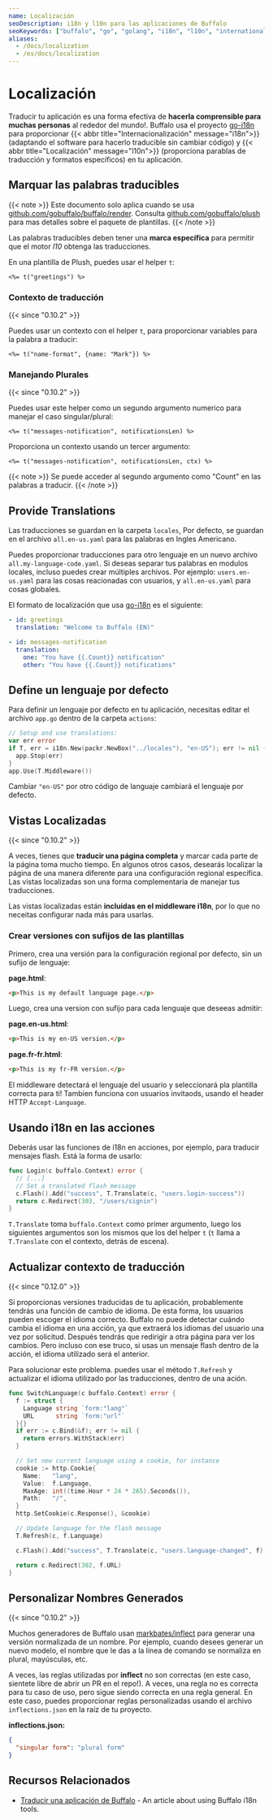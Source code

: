 ```yaml
---
name: Localización
seoDescription: i18n y l10n para las aplicaciones de Buffalo
seoKeywords: ["buffalo", "go", "golang", "i18n", "l10n", "internationalization", "localization"]
aliases:
  - /docs/localization
  - /es/docs/localization
---
```


# Localización

Traducir tu aplicación es una forma efectiva de **hacerla comprensible para muchas personas** al rededor del mundo!. Buffalo usa el proyecto [go-i18n](https://github.com/nicksnyder/go-i18n) para proporcionar {{< abbr title="Internacionalización" message="i18n">}} (adaptando el software para hacerlo traducible sin cambiar código) y {{< abbr title="Localización" message="l10n">}} (proporciona parablas de traducción y formatos específicos) en tu aplicación.

## Marquar las palabras traducibles

{{< note >}}
Este documento solo aplica cuando se usa [github.com/gobuffalo/buffalo/render](https://github.com/gobuffalo/buffalo/tree/main/render).
Consulta [github.com/gobuffalo/plush](https://github.com/gobuffalo/plush) para mas detalles sobre el paquete de plantillas.
{{< /note >}}

Las palabras traducibles deben tener una **marca específica** para permitir que el motor *l10* obtenga las traducciones.

En una plantilla de Plush, puedes usar el helper `t`:

```plain
<%= t("greetings") %>
```

### Contexto de traducción
{{< since "0.10.2" >}}

Puedes usar un contexto con el helper `t`, para proporcionar variables para la palabra a traducir:

```plain
<%= t("name-format", {name: "Mark"}) %>
```

### Manejando Plurales

{{< since "0.10.2" >}}

Puedes usar este helper como un segundo argumento numerico para manejar el caso singular/plural:

```plain
<%= t("messages-notification", notificationsLen) %>
```

Proporciona un contexto usando un tercer argumento:

```plain
<%= t("messages-notification", notificationsLen, ctx) %>
```

{{< note >}}
Se puede acceder al segundo argumento como "Count" en las palabras a traducir.
{{< /note >}}

## Provide Translations

Las traducciones se guardan en la carpeta `locales`, Por defecto, se guardan en el archivo `all.en-us.yaml` para las palabras en Ingles Americano.

Puedes proporcionar traducciones para otro lenguaje en un nuevo archivo `all.my-language-code.yaml`. Si deseas separar tus palabras en modulos locales, incluso puedes crear múltiples archivos. Por ejemplo: `users.en-us.yaml` para las cosas reacionadas con usuarios, y `all.en-us.yaml` para cosas globales.

El formato de localización que usa [go-i18n](https://github.com/nicksnyder/go-i18n) es el siguiente:

```yaml
- id: greetings
  translation: "Welcome to Buffalo (EN)"

- id: messages-notification
  translation:
    one: "You have {{.Count}} notification"
    other: "You have {{.Count}} notifications"
```

## Define un lenguaje por defecto

Para definir un lenguaje por defecto en tu aplicación, necesitas editar el archivo `app.go` dentro de la carpeta `actions`:

```go
// Setup and use translations:
var err error
if T, err = i18n.New(packr.NewBox("../locales"), "en-US"); err != nil {
  app.Stop(err)
}
app.Use(T.Middleware())
```

Cambiar `"en-US"` por otro código de languaje cambiará el lenguaje por defecto.

## Vistas Localizadas

{{< since "0.10.2" >}}

A veces, tienes que **traducir una página completa** y marcar cada parte de la página toma mucho tiempo. En algunos otros casos, desearás localizar la página de una manera diferente para una configuración regional específica. Las vistas localizadas son una forma complementaria de manejar tus traducciones.

Las vistas localizadas están **incluidas en el middleware i18n**, por lo que no neceitas configurar nada más para usarlas.

### Crear versiones con sufijos de las plantillas

Primero, crea una versión para la configuración regional por defecto, sin un sufijo de lenguaje:

**page.html**:
```html
<p>This is my default language page.</p>
```

Luego, crea una version con sufijo para cada lenguaje que deseeas admitir:

**page.en-us.html**:
```html
<p>This is my en-US version.</p>
```

**page.fr-fr.html**:
```html
<p>This is my fr-FR version.</p>
```

El middleware detectará el lenguaje del usuario y seleccionará pla plantilla correcta para ti! Tambien funciona con usuarios invitaods, usando el header HTTP `Accept-Language`.

## Usando i18n en las acciones

Deberás usar las funciones de i18n en acciones, por ejemplo, para traducir mensajes flash. Está la forma de usarlo:

``` go
func Login(c buffalo.Context) error {
  // [...]
  // Set a translated flash message
  c.Flash().Add("success", T.Translate(c, "users.login-success"))
  return c.Redirect(303, "/users/signin")
}
```

`T.Translate` toma `buffalo.Context` como primer argumento, luego los siguientes argumentos son los mismos que los del helper `t` (`t` llama a `T.Translate` con el contexto, detrás de escena).

## Actualizar contexto de traducción

{{< since "0.12.0" >}}

Si proporcionas versiones traducidas de tu aplicación, probablemente tendrás una función de cambio de idioma. De esta forma, los usuarios pueden escoger el idioma correcto.
Buffalo no puede detectar cuándo cambia el idioma en una acción, ya que extraerá los idiomas del usuario una vez por solicitud. Después tendrás que redirigir a otra página para ver los cambios. Pero incluso con ese truco, si usas un mensaje flash dentro de la acción, el idioma utilizado será el anterior.

Para solucionar este problema. puedes usar el método `T.Refresh` y actualizar el idioma utilizado por las traducciones, dentro de una ación.

```go
func SwitchLanguage(c buffalo.Context) error {
  f := struct {
    Language string `form:"lang"`
    URL      string `form:"url"`
  }{}
  if err := c.Bind(&f); err != nil {
    return errors.WithStack(err)
  }

  // Set new current language using a cookie, for instance
  cookie := http.Cookie{
    Name:   "lang",
    Value:  f.Language,
    MaxAge: int((time.Hour * 24 * 265).Seconds()),
    Path:   "/",
  }
  http.SetCookie(c.Response(), &cookie)

  // Update language for the flash message
  T.Refresh(c, f.Language)

  c.Flash().Add("success", T.Translate(c, "users.language-changed", f))

  return c.Redirect(302, f.URL)
}
```

## Personalizar Nombres Generados

{{< since "0.10.2" >}}

Muchos generadores de Buffalo usan [markbates/inflect](https://github.com/markbates/inflect) para generar una versión normalizada de un nombre. Por ejemplo, cuando desees generar un nuevo modelo, el nombre que le das a la línea de comando se normaliza en plural, mayúsculas, etc.

A veces, las reglas utilizadas por **inflect** no son correctas (en este caso, sientete libre de abrir un PR en el repo!). A veces, una regla no es correcta para tu caso de uso, pero sigue siendo correcta en una regla general. En este caso, puedes proporcionar reglas personalizadas usando el archivo `inflections.json` en la raíz de tu proyecto.

**inflections.json:**
```json
{
  "singular form": "plural form"
}
```

## Recursos Relacionados

* [Traducir una aplicación de Buffalo](https://blog.gobuffalo.io/translating-a-buffalo-app-1b4f32e6cb57) - An article about using Buffalo i18n tools.
